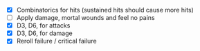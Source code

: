 - [X] Combinatorics for hits (sustained hits should cause more hits)
- [ ] Apply damage, mortal wounds and feel no pains
- [X] D3, D6, for attacks
- [X] D3, D6, for damage
- [X] Reroll failure / critical failure
